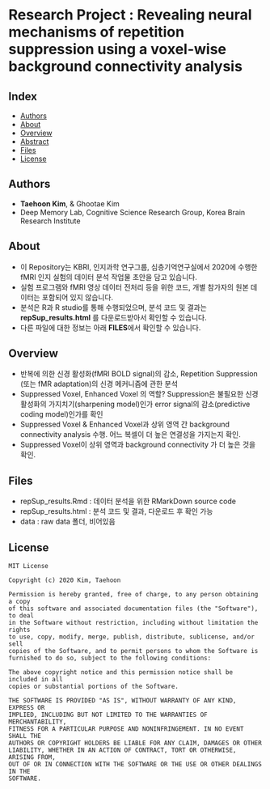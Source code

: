 # Research Project : Revealing neural mechanisms of repetition suppression using a voxel-wise background connectivity analysis

## Index
  - [Authors](#authors) 
  - [About](#about) 
  - [Overview](#overview) 
  - [Abstract](#abstract)
  - [Files](#files)
  - [License](#license)

## Authors
- **Taehoon Kim**, & Ghootae Kim
- Deep Memory Lab, Cognitive Science Research Group, Korea Brain Research Institute

## About
- 이 Repository는 KBRI, 인지과학 연구그룹, 심층기억연구실에서 2020에 수행한 fMRI 인지 실험의 데이터 분석 작업물 초안을 담고 있습니다.
- 실험 프로그램와 fMRI 영상 데이터 전처리 등을 위한 코드, 개별 참가자의 원본 데이터는 포함되어 있지 않습니다. 
- 분석은 R과 R studio를 통해 수행되었으며, 분석 코드 및 결과는 **repSup_results.html** 를 다운로드받아서 확인할 수 있습니다. 
- 다른 파일에 대한 정보는 아래 **FILES**에서 확인할 수 있습니다.

## Overview
- 반복에 의한 신경 활성화(fMRI BOLD signal)의 감소, Repetition Suppression (또는 fMR adaptation)의 신경 메커니즘에 관한 분석
- Suppressed Voxel, Enhanced Voxel 의 역할? Suppression은 불필요한 신경 활성화의 가지치기(sharpening model)인가 error signal의 감소(predictive coding model)인가를 확인
- Suppressed Voxel & Enhanced Voxel과 상위 영역 간 background connectivity analysis 수행. 어느 복셀이 더 높은 연결성을 가지는지 확인.
- Suppressed Voxel이 상위 영역과 background connectivity 가 더 높은 것을 확인.

## Files
- repSup_results.Rmd : 데이터 분석을 위한 RMarkDown source code
- repSup_results.html : 분석 코드 및 결과, 다운로드 후 확인 가능
- data : raw data 폴더, 비어있음

## License

```
MIT License

Copyright (c) 2020 Kim, Taehoon

Permission is hereby granted, free of charge, to any person obtaining a copy
of this software and associated documentation files (the "Software"), to deal
in the Software without restriction, including without limitation the rights
to use, copy, modify, merge, publish, distribute, sublicense, and/or sell
copies of the Software, and to permit persons to whom the Software is
furnished to do so, subject to the following conditions:

The above copyright notice and this permission notice shall be included in all
copies or substantial portions of the Software.

THE SOFTWARE IS PROVIDED "AS IS", WITHOUT WARRANTY OF ANY KIND, EXPRESS OR
IMPLIED, INCLUDING BUT NOT LIMITED TO THE WARRANTIES OF MERCHANTABILITY,
FITNESS FOR A PARTICULAR PURPOSE AND NONINFRINGEMENT. IN NO EVENT SHALL THE
AUTHORS OR COPYRIGHT HOLDERS BE LIABLE FOR ANY CLAIM, DAMAGES OR OTHER
LIABILITY, WHETHER IN AN ACTION OF CONTRACT, TORT OR OTHERWISE, ARISING FROM,
OUT OF OR IN CONNECTION WITH THE SOFTWARE OR THE USE OR OTHER DEALINGS IN THE
SOFTWARE.

```
